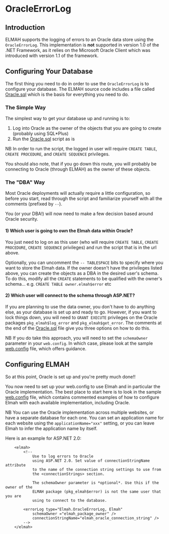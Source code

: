 # OracleErrorLog #

## Introduction ##

ELMAH supports the logging of errors to an Oracle data store using the `OracleErrorLog`. This implementation is **not** supported in version 1.0 of the .NET Framework, as it relies on the Microsoft Oracle Client which was introduced with version 1.1 of the framework.

## Configuring Your Database ##

The first thing you need to do in order to use the `OracleErrorLog` is to configure your database. The ELMAH source code includes a file called [Oracle.sql](http://elmah.googlecode.com/svn/trunk/src/Elmah/Oracle.sql) which is the basis for everything you need to do.

### The Simple Way ###

The simplest way to get your database up and running is to:

  1. Log into Oracle as the owner of the objects that you are going to create (probably using SQL\*Plus)
  1. Run the [Oracle.sql](http://elmah.googlecode.com/svn/trunk/src/Elmah/Oracle.sql) script as is

NB In order to run the script, the logged in user will require `CREATE TABLE`, `CREATE PROCEDURE`, and `CREATE SEQUENCE` privileges.

You should also note, that if you go down this route, you will probably be connecting to Oracle (through ELMAH) as the owner of these objects.

### The "DBA" Way ###

Most Oracle deployments will actually require a little configuration, so before you start, read through the script and familiarize yourself with all the comments (prefixed by `--`).

You (or your DBA!) will now need to make a few decision based around Oracle security.

#### 1) Which user is going to own the Elmah data within Oracle? ####

You just need to log on as this user (who will require `CREATE TABLE`, `CREATE PROCEDURE`, `CREATE SEQUENCE` privileges) and run the script that is in the url above.

Optionally, you can uncomment the `-- TABLESPACE` bits to specify where you want to store the Elmah data.
If the owner doesn't have the privileges listed above, you can create the objects as a DBA in the desired user's schema.
To do this, modify all the `CREATE` statements to be qualified with the owner's schema... e.g. `CREATE TABLE owner.elmah$error` etc

#### 2) Which user will connect to the schema through ASP.NET? ####

If you are planning to use the data owner, you don't have to do anything else, as your database is set up and ready to go.
However, if you want to lock things down, you will need to `GRANT EXECUTE` privileges on the Oracle packages `pkg_elmah$log_error` and `pkg_elmah$get_error`. The comments at the end of the [Oracle.sql](http://elmah.googlecode.com/svn/trunk/src/Elmah/Oracle.sql) file give you three options on how to do this.

NB If you do take this approach, you will need to set the `schemaOwner` parameter in your `web.config`. In which case, please look at the sample [web.config](http://elmah.googlecode.com/svn/trunk/samples/web.config) file, which offers guidance.

## Configuring ELMAH ##

So at this point, Oracle is set up and you're pretty much done!!

You now need to set up your web.config to use Elmah and in particular the Oracle implementation. The best place to start here is to look in the sample [web.config](http://elmah.googlecode.com/svn/trunk/samples/web.config) file, which contains commented examples of how to configure Elmah with each available implementation, including Oracle.

NB You can use the Oracle implementation across multiple websites, or have a separate database for each one. You can set an application name for each website using the `applicationName="xxx"` setting, or you can leave Elmah to infer the application name by itself.

Here is an example for ASP.NET 2.0:

```
    <elmah>
        <!--
            Use to log errors to Oracle
            using ASP.NET 2.0. Set value of connectionStringName attribute
            to the name of the connection string settings to use from
            the <connectionStrings> section.
        
            The schemaOwner parameter is *optional*. Use this if the owner of the
            ELMAH package (pkg_elmah$error) is not the same user that you are 
            using to connect to the database.
            
        <errorLog type="Elmah.OracleErrorLog, Elmah" 
            schemaOwner ="elmah_package_owner" />
            connectionStringName="elmah_oracle_connection_string" />
        -->
    </elmah>

```